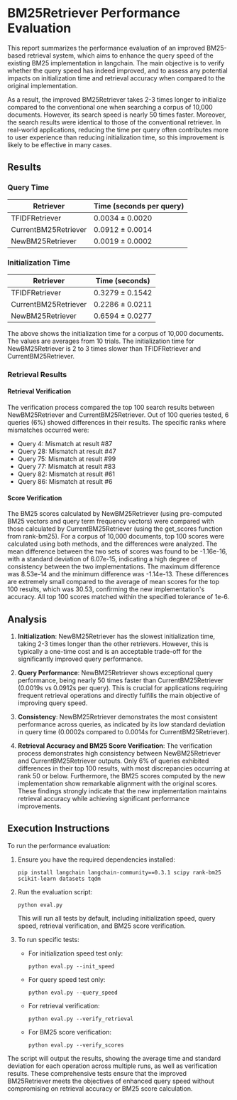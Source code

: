 # BM25Retriever Performance Evaluation

This report summarizes the performance evaluation of an improved BM25-based retrieval system, which aims to enhance the query speed of the existing BM25 implementation in langchain. The main objective is to verify whether the query speed has indeed improved, and to assess any potential impacts on initialization time and retrieval accuracy when compared to the original implementation.

As a result, the improved BM25Retriever takes 2-3 times longer to initialize compared to the conventional one when searching a corpus of 10,000 documents. However, its search speed is nearly 50 times faster. Moreover, the search results were identical to those of the conventional retriever. In real-world applications, reducing the time per query often contributes more to user experience than reducing initialization time, so this improvement is likely to be effective in many cases.

## Results

### Query Time

| Retriever | Time (seconds per query) |
|-----------|--------------------------|
| TFIDFRetriever | 0.0034 ± 0.0020 |
| CurrentBM25Retriever | 0.0912 ± 0.0014 |
| NewBM25Retriever | 0.0019 ± 0.0002 |

### Initialization Time

| Retriever | Time (seconds) |
|-----------|----------------|
| TFIDFRetriever | 0.3279 ± 0.1542 |
| CurrentBM25Retriever | 0.2286 ± 0.0211 |
| NewBM25Retriever | 0.6594 ± 0.0277 |

The above shows the initialization time for a corpus of 10,000 documents. The values are averages from 10 trials.
The initialization time for NewBM25Retriever is 2 to 3 times slower than TFIDFRetriever and CurrentBM25Retriever.

### Retrieval Results

#### Retrieval Verification
The verification process compared the top 100 search results between NewBM25Retriever and CurrentBM25Retriever. Out of 100 queries tested, 6 queries (6%) showed differences in their results. The specific ranks where mismatches occurred were:

- Query 4: Mismatch at result #87
- Query 28: Mismatch at result #47
- Query 75: Mismatch at result #99
- Query 77: Mismatch at result #83
- Query 82: Mismatch at result #61
- Query 86: Mismatch at result #6

#### Score Verification
The BM25 scores calculated by NewBM25Retriever (using pre-computed BM25 vectors and query term frequency vectors) were compared with those calculated by CurrentBM25Retriever (using the get_scores function from rank-bm25). For a corpus of 10,000 documents, top 100 scores were calculated using both methods, and the differences were analyzed. The mean difference between the two sets of scores was found to be -1.16e-16, with a standard deviation of 6.07e-15, indicating a high degree of consistency between the two implementations. The maximum difference was 8.53e-14 and the minimum difference was -1.14e-13. These differences are extremely small compared to the average of mean scores for the top 100 results, which was 30.53, confirming the new implementation's accuracy. All top 100 scores matched within the specified tolerance of 1e-6.


## Analysis

1. **Initialization**: NewBM25Retriever has the slowest initialization time, taking 2-3 times longer than the other retrievers. However, this is typically a one-time cost and is an acceptable trade-off for the significantly improved query performance.

2. **Query Performance**: NewBM25Retriever shows exceptional query performance, being nearly 50 times faster than CurrentBM25Retriever (0.0019s vs 0.0912s per query). This is crucial for applications requiring frequent retrieval operations and directly fulfills the main objective of improving query speed.

3. **Consistency**: NewBM25Retriever demonstrates the most consistent performance across queries, as indicated by its low standard deviation in query time (0.0002s compared to 0.0014s for CurrentBM25Retriever).

4. **Retrieval Accuracy and BM25 Score Verification**: The verification process demonstrates high consistency between NewBM25Retriever and CurrentBM25Retriever outputs. Only 6% of queries exhibited differences in their top 100 results, with most discrepancies occurring at rank 50 or below. Furthermore, the BM25 scores computed by the new implementation show remarkable alignment with the original scores. These findings strongly indicate that the new implementation maintains retrieval accuracy while achieving significant performance improvements.

## Execution Instructions

To run the performance evaluation:

1. Ensure you have the required dependencies installed:
   ```
   pip install langchain langchain-community==0.3.1 scipy rank-bm25 scikit-learn datasets tqdm
   ```

2. Run the evaluation script:
   ```
   python eval.py
   ```

   This will run all tests by default, including initialization speed, query speed, retrieval verification, and BM25 score verification.

3. To run specific tests:
   - For initialization speed test only:
     ```
     python eval.py --init_speed
     ```
   - For query speed test only:
     ```
     python eval.py --query_speed
     ```
   - For retrieval verification:
     ```
     python eval.py --verify_retrieval
     ```
   - For BM25 score verification:
     ```
     python eval.py --verify_scores
     ```

The script will output the results, showing the average time and standard deviation for each operation across multiple runs, as well as verification results. These comprehensive tests ensure that the improved BM25Retriever meets the objectives of enhanced query speed without compromising on retrieval accuracy or BM25 score calculation.
